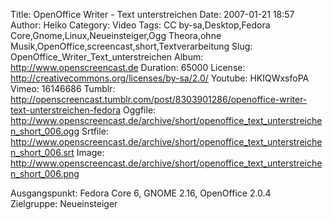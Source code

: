 Title: OpenOffice Writer - Text unterstreichen
Date: 2007-01-21 18:57
Author: Heiko
Category: Video
Tags: CC by-sa,Desktop,Fedora Core,Gnome,Linux,Neueinsteiger,Ogg Theora,ohne Musik,OpenOffice,screencast,short,Textverarbeitung
Slug: OpenOffice_Writer_Text_unterstreichen
Album: http://www.openscreencast.de
Duration: 65000
License: http://creativecommons.org/licenses/by-sa/2.0/
Youtube: HKIQWxsfoPA
Vimeo: 16146686
Tumblr: http://openscreencast.tumblr.com/post/8303901286/openoffice-writer-text-unterstreichen-fedora
Oggfile: http://www.openscreencast.de/archive/short/openoffice_text_unterstreichen_short_006.ogg
Srtfile: http://www.openscreencast.de/archive/short/openoffice_text_unterstreichen_short_006.srt
Image: http://www.openscreencast.de/archive/short/openoffice_text_unterstreichen_short_006.png

Ausgangspunkt: Fedora Core 6, GNOME 2.16, OpenOffice 2.0.4  
Zielgruppe: Neueinsteiger  

